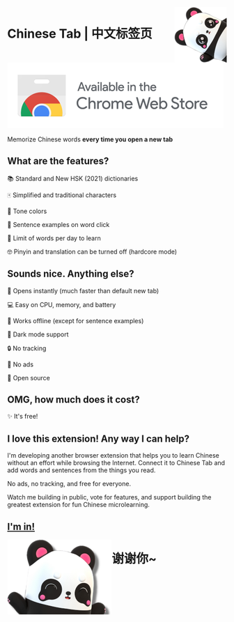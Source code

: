 <img align="right" src=images/panda.png>

# Chinese Tab | 中文标签页

[![Chrome](images/web_store.png)](https://chrome.google.com/extensions/detail/kpalceplnmfdppclclfnljimdjdbhcid/)

Memorize Chinese words ****every time you open a new tab****

## What are the features?

📚 Standard and New HSK (2021) dictionaries

🀄 Simplified and traditional characters

🌈 Tone colors

📖 Sentence examples on word click

🎯 Limit of words per day to learn

🤓 Pinyin and translation can be turned off (hardcore mode)

## Sounds nice. Anything else?

💨 Opens instantly (much faster than default new tab)

💻 Easy on CPU, memory, and battery

📴 Works offline (except for sentence examples)

🌙 Dark mode support

🔒 No tracking

📛 No ads

💖 Open source

## OMG, how much does it cost?

✨ It's free!

## I love this extension! Any way I can help?

I'm developing another browser extension that helps you to learn Chinese without an effort while browsing the Internet. Connect it to Chinese Tab and add words and sentences from the things you read.

No ads, no tracking, and free for everyone.

Watch me building in public, vote for features, and support building the greatest extension for fun Chinese microlearning.

## [**I'm in!**](https://ko-fi.com/chinesetab)

<a href="https://ko-fi.com/chinesetab" title="酷酷酷！"><img align="left" src=images/panda_easter.png></a><h1>谢谢你~</h2>